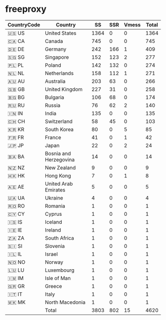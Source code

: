# freeproxy

|CountryCode|Country|SS|SSR|Vmess|Total|
|  ----  | ----  |  ----  | ----  |  ----  | ----  |
|🇺🇸 US|United States|1364|0|0|1364|
|🇨🇦 CA|Canada|745|0|0|745|
|🇩🇪 DE|Germany|242|166|1|409|
|🇸🇬 SG|Singapore|152|123|2|277|
|🇵🇱 PL|Poland|142|132|0|274|
|🇳🇱 NL|Netherlands|158|112|1|271|
|🇦🇺 AU|Australia|203|63|0|266|
|🇬🇧 GB|United Kingdom|227|31|0|258|
|🇧🇬 BG|Bulgaria|106|68|0|174|
|🇷🇺 RU|Russia|76|62|2|140|
|🇮🇳 IN|India|135|0|0|135|
|🇨🇭 CH|Switzerland|58|45|0|103|
|🇰🇷 KR|South Korea|80|0|5|85|
|🇫🇷 FR|France|41|0|1|42|
|🇯🇵 JP|Japan|22|0|2|24|
|🇧🇦 BA|Bosnia and Herzegovina|14|0|0|14|
|🇳🇿 NZ|New Zealand|9|0|0|9|
|🇭🇰 HK|Hong Kong|7|0|1|8|
|🇦🇪 AE|United Arab Emirates|5|0|0|5|
|🇺🇦 UA|Ukraine|4|0|0|4|
|🇷🇴 RO|Romania|1|0|0|1|
|🇨🇾 CY|Cyprus|1|0|0|1|
|🇮🇸 IS|Iceland|1|0|0|1|
|🇮🇪 IE|Ireland|1|0|0|1|
|🇿🇦 ZA|South Africa|1|0|0|1|
|🇸🇮 SI|Slovenia|1|0|0|1|
|🇮🇱 IL|Israel|1|0|0|1|
|🇳🇴 NO|Norway|1|0|0|1|
|🇱🇺 LU|Luxembourg|1|0|0|1|
|🇮🇲 IM|Isle of Man|1|0|0|1|
|🇬🇷 GR|Greece|1|0|0|1|
|🇮🇹 IT|Italy|1|0|0|1|
|🇲🇰 MK|North Macedonia|1|0|0|1|
||Total|3803|802|15|4620|
